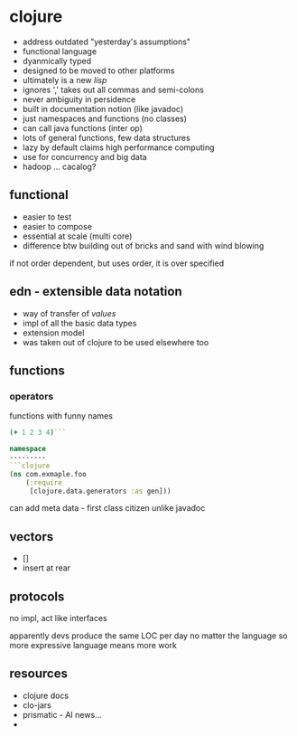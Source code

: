 clojure
=======
* address outdated "yesterday's assumptions"
* functional language
* dyanmically typed
* designed to be moved to other platforms
* ultimately is a new _lisp_
* ignores ',' takes out all commas and semi-colons
* never ambiguity in persidence 
* built in documentation notion (like javadoc)
* just namespaces and functions (no classes)
* can call java functions (inter op)
* lots of general functions, few data structures
* lazy by default
claims high performance computing
* use for concurrency and big data
* hadoop ... cacalog?

functional
----------
* easier to test
* easier to compose
* essential at scale (multi core)
* difference btw building out of bricks and sand with wind blowing

if not order dependent, but uses order, it is over specified 

edn - extensible data notation
------------------------------
* way of transfer of _values_
* impl of all the basic data types
* extension model
* was taken out of clojure to be used elsewhere too

functions
---------

### operators
functions with funny names
```clojure
(+ 1 2 3 4)```

namespace
---------
```clojure
(ns com.exmaple.foo
	(:require 
	 [clojure.data.generators :as gen]))
```
can add meta data - first class citizen unlike javadoc

vectors
-------
* []
* insert at rear

protocols
---------
no impl, act like interfaces

apparently devs produce the same LOC per day no matter the language so more expressive language means more work

resources
---------
* clojure docs
* clo-jars
* prismatic - AI news...
* 
